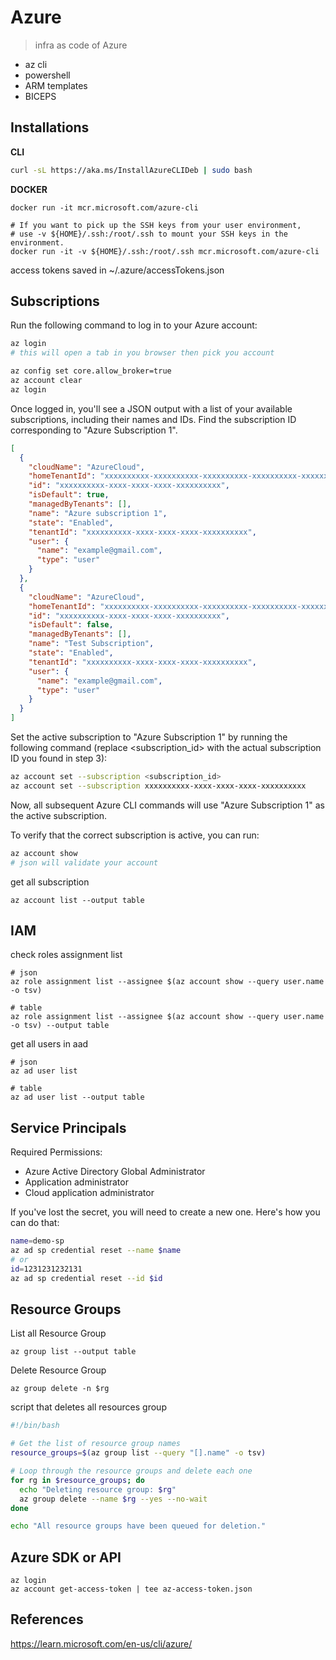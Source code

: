 # Azure 
> infra as code of Azure

- az cli
- powershell
- ARM templates
- BICEPS
## Installations 
**CLI**
```bash
curl -sL https://aka.ms/InstallAzureCLIDeb | sudo bash
```


**DOCKER**

```
docker run -it mcr.microsoft.com/azure-cli

# If you want to pick up the SSH keys from your user environment, 
# use -v ${HOME}/.ssh:/root/.ssh to mount your SSH keys in the environment.
docker run -it -v ${HOME}/.ssh:/root/.ssh mcr.microsoft.com/azure-cli
```

access tokens saved in ~/.azure/accessTokens.json

## Subscriptions

Run the following command to log in to your Azure account:
```bash
az login
# this will open a tab in you browser then pick you account

az config set core.allow_broker=true
az account clear
az login
```

Once logged in, you'll see a JSON output with a list of your available subscriptions, including their names and IDs. Find the subscription ID corresponding to "Azure Subscription 1".
```json
[
  {
    "cloudName": "AzureCloud",
    "homeTenantId": "xxxxxxxxxx-xxxxxxxxxx-xxxxxxxxxx-xxxxxxxxxx-xxxxxxxxxx",
    "id": "xxxxxxxxxx-xxxx-xxxx-xxxx-xxxxxxxxxx", 
    "isDefault": true,
    "managedByTenants": [],
    "name": "Azure subscription 1",
    "state": "Enabled",
    "tenantId": "xxxxxxxxxx-xxxx-xxxx-xxxx-xxxxxxxxxx",
    "user": {
      "name": "example@gmail.com",
      "type": "user"
    }
  },
  {
    "cloudName": "AzureCloud",
    "homeTenantId": "xxxxxxxxxx-xxxxxxxxxx-xxxxxxxxxx-xxxxxxxxxx-xxxxxxxxxx",
    "id": "xxxxxxxxxx-xxxx-xxxx-xxxx-xxxxxxxxxx",
    "isDefault": false,
    "managedByTenants": [],
    "name": "Test Subscription",
    "state": "Enabled",
    "tenantId": "xxxxxxxxxx-xxxx-xxxx-xxxx-xxxxxxxxxx",
    "user": {
      "name": "example@gmail.com",
      "type": "user"
    }
  }
]
```

Set the active subscription to "Azure Subscription 1" by running the following command (replace <subscription_id> with the actual subscription ID you found in step 3):

```bash
az account set --subscription <subscription_id>
az account set --subscription xxxxxxxxxx-xxxx-xxxx-xxxx-xxxxxxxxxx
```

Now, all subsequent Azure CLI commands will use "Azure Subscription 1" as the active subscription.

To verify that the correct subscription is active, you can run:

```bash
az account show
# json will validate your account
```

get all subscription
```
az account list --output table
```

## IAM 

check roles assignment list
```
# json
az role assignment list --assignee $(az account show --query user.name -o tsv)

# table 
az role assignment list --assignee $(az account show --query user.name -o tsv) --output table
```

get all users in aad 
```
# json 
az ad user list 

# table 
az ad user list --output table
```


## Service Principals

Required Permissions:
- Azure Active Directory Global Administrator
- Application administrator
- Cloud application administrator


If you've lost the secret, you will need to create a new one. 
Here's how you can do that:
```bash
name=demo-sp
az ad sp credential reset --name $name
# or
id=1231231232131
az ad sp credential reset --id $id
```
## Resource Groups

List all Resource Group
```
az group list --output table
```

Delete Resource Group
```
az group delete -n $rg
```

script that deletes all resources group
```bash
#!/bin/bash

# Get the list of resource group names
resource_groups=$(az group list --query "[].name" -o tsv)

# Loop through the resource groups and delete each one
for rg in $resource_groups; do
  echo "Deleting resource group: $rg"
  az group delete --name $rg --yes --no-wait
done

echo "All resource groups have been queued for deletion."

```

## Azure SDK or API
```
az login
az account get-access-token | tee az-access-token.json
```

## References
https://learn.microsoft.com/en-us/cli/azure/


